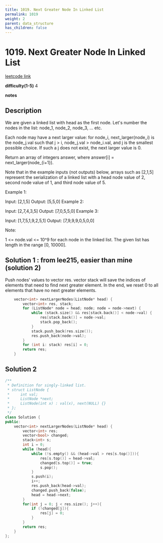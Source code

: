 ```yaml
---
title: 1019. Next Greater Node In Linked List
permalink: 1019
weight: 2
parent: data_structure
has_children: false
---
```

# 1019. Next Greater Node In Linked List
[leetcode link](https://leetcode.com/problems/next-greater-node-in-linked-list/)

**difficulty(1-5)** 
4

**notes**   


## Description
We are given a linked list with head as the first node.  Let's number the nodes in the list: node_1, node_2, node_3, ... etc.

Each node may have a next larger value: for node_i, next_larger(node_i) is the node_j.val such that j > i, node_j.val > node_i.val, and j is the smallest possible choice.  If such a j does not exist, the next larger value is 0.

Return an array of integers answer, where answer[i] = next_larger(node_{i+1}).

Note that in the example inputs (not outputs) below, arrays such as [2,1,5] represent the serialization of a linked list with a head node value of 2, second node value of 1, and third node value of 5.

 

Example 1:

Input: [2,1,5]
Output: [5,5,0]
Example 2:

Input: [2,7,4,3,5]
Output: [7,0,5,5,0]
Example 3:

Input: [1,7,5,1,9,2,5,1]
Output: [7,9,9,9,0,5,0,0]
 

Note:

1 <= node.val <= 10^9 for each node in the linked list.
The given list has length in the range [0, 10000].

## Solution 1 : from lee215, easier than mine (solution 2)
Push nodes' values to vector<int> res.
vector<int> stack will save the indices of elements that need to find next greater element.
In the end, we reset 0 to all elements that have no next greater elements.

```c++
    vector<int> nextLargerNodes(ListNode* head) {
        vector<int> res, stack;
        for (ListNode* node = head; node; node = node->next) {
            while (stack.size() && res[stack.back()] < node->val) {
                res[stack.back()] = node->val;
                stack.pop_back();
            }
            stack.push_back(res.size());
            res.push_back(node->val);
        }
        for (int i: stack) res[i] = 0;
        return res;
    }
```


## Solution 2
```c++
/**
 * Definition for singly-linked list.
 * struct ListNode {
 *     int val;
 *     ListNode *next;
 *     ListNode(int x) : val(x), next(NULL) {}
 * };
 */
class Solution {
public:
    vector<int> nextLargerNodes(ListNode* head) {
        vector<int> res;
        vector<bool> changed;
        stack<int> s;
        int i = 0;
        while (head){
            while (!s.empty() && (head->val > res[s.top()])){
                res[s.top()] = head->val;
                changed[s.top()] = true;
                s.pop();
            }
            s.push(i);
            i++;
            res.push_back(head->val);
            changed.push_back(false);
            head = head->next;
        }
        for(int j = 0; j < res.size(); j++){
            if (!changed[j]){
                res[j] = 0;
            }
        }
        return res;
    }
};
```


